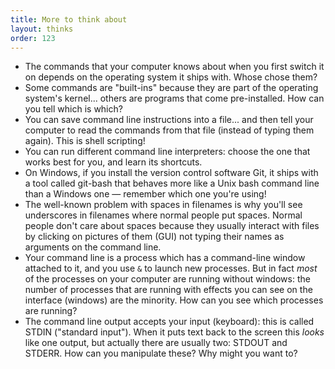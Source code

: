 ```yaml
---
title: More to think about
layout: thinks
order: 123
---
```


* The commands that your computer knows about when you first switch it on
  depends on the operating system it ships with. Whose chose them?
* Some commands are "built-ins" because they are part of the operating system's
  kernel... others are programs that come pre-installed. How can you tell which
  is which?
* You can save command line instructions into a file... and then tell your
  computer to read the commands from that file (instead of typing them again).
  This is shell scripting!
* You can run different command line interpreters: choose the one that works
  best for you, and learn its shortcuts.
* On Windows, if you install the version control software Git, it ships with a
  tool called git-bash that behaves more like a Unix bash command line than a
  Windows one — remember which one you're using!
* The well-known problem with spaces in filenames is why you'll see underscores
  in filenames where normal people put spaces. Normal people don't care about
  spaces because they usually interact with files by clicking on pictures of
  them (GUI) not typing their names as arguments on the command line.
* Your command line is a process which has a command-line window attached to
  it, and you use `&` to launch new processes. But in fact _most_ of the
  processes on your computer are running without windows: the number of
  processes that are running with effects you can see on the interface
  (windows) are the minority. How can you see which processes are running?
* The command line output accepts your input (keyboard): this is called STDIN
  ("standard input"). When it puts text back to the screen this _looks_ like
  one output, but actually there are usually two: STDOUT and STDERR. How can
  you manipulate these? Why might you want to?


